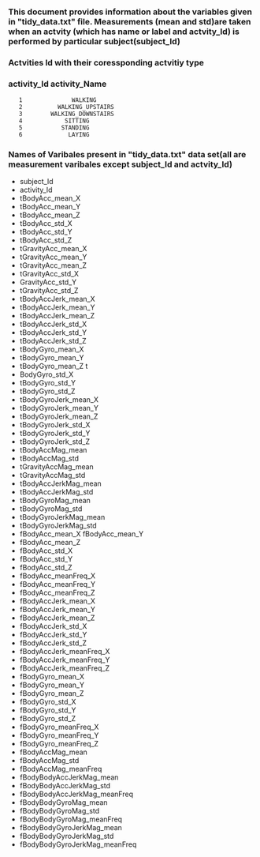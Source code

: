### This document provides information about the variables given in "tidy_data.txt" file. Measurements (mean and std)are taken when an actvity (which has name or label and actvity_Id) is performed by particular subject(subject_Id)

### Actvities Id with their coressponding actvitiy type
### activity_Id      activity_Name
       1              WALKING
       2          WALKING_UPSTAIRS
       3        WALKING_DOWNSTAIRS
       4            SITTING
       5           STANDING
       6             LAYING

### Names of Varibales present in "tidy_data.txt" data set(all are measurement varibales except subject_Id and actvity_Id)
* subject_Id 
* activity_Id 
* tBodyAcc_mean_X 
* tBodyAcc_mean_Y
* tBodyAcc_mean_Z 
* tBodyAcc_std_X 
* tBodyAcc_std_Y 
* tBodyAcc_std_Z 
* tGravityAcc_mean_X 
* tGravityAcc_mean_Y 
* tGravityAcc_mean_Z 
* tGravityAcc_std_X 
* GravityAcc_std_Y 
* tGravityAcc_std_Z 
* tBodyAccJerk_mean_X 
* tBodyAccJerk_mean_Y 
* tBodyAccJerk_mean_Z 
* tBodyAccJerk_std_X 
* tBodyAccJerk_std_Y 
* tBodyAccJerk_std_Z 
* tBodyGyro_mean_X 
* tBodyGyro_mean_Y 
* tBodyGyro_mean_Z t
* BodyGyro_std_X 
* tBodyGyro_std_Y 
* tBodyGyro_std_Z 
* tBodyGyroJerk_mean_X 
* tBodyGyroJerk_mean_Y 
* tBodyGyroJerk_mean_Z 
* tBodyGyroJerk_std_X 
* tBodyGyroJerk_std_Y 
* tBodyGyroJerk_std_Z 
* tBodyAccMag_mean 
* tBodyAccMag_std 
* tGravityAccMag_mean 
* tGravityAccMag_std 
* tBodyAccJerkMag_mean 
* tBodyAccJerkMag_std 
* tBodyGyroMag_mean 
* tBodyGyroMag_std 
* tBodyGyroJerkMag_mean 
* tBodyGyroJerkMag_std 
* fBodyAcc_mean_X fBodyAcc_mean_Y 
* fBodyAcc_mean_Z 
* fBodyAcc_std_X 
* fBodyAcc_std_Y 
* fBodyAcc_std_Z 
* fBodyAcc_meanFreq_X 
* fBodyAcc_meanFreq_Y 
* fBodyAcc_meanFreq_Z 
* fBodyAccJerk_mean_X 
* fBodyAccJerk_mean_Y 
* fBodyAccJerk_mean_Z 
* fBodyAccJerk_std_X 
* fBodyAccJerk_std_Y 
* fBodyAccJerk_std_Z 
* fBodyAccJerk_meanFreq_X 
* fBodyAccJerk_meanFreq_Y 
* fBodyAccJerk_meanFreq_Z 
* fBodyGyro_mean_X 
* fBodyGyro_mean_Y 
* fBodyGyro_mean_Z 
* fBodyGyro_std_X 
* fBodyGyro_std_Y 
* fBodyGyro_std_Z 
* fBodyGyro_meanFreq_X 
* fBodyGyro_meanFreq_Y 
* fBodyGyro_meanFreq_Z 
* fBodyAccMag_mean 
* fBodyAccMag_std 
* fBodyAccMag_meanFreq 
* fBodyBodyAccJerkMag_mean 
* fBodyBodyAccJerkMag_std 
* fBodyBodyAccJerkMag_meanFreq 
* fBodyBodyGyroMag_mean 
* fBodyBodyGyroMag_std 
* fBodyBodyGyroMag_meanFreq 
* fBodyBodyGyroJerkMag_mean 
* fBodyBodyGyroJerkMag_std 
* fBodyBodyGyroJerkMag_meanFreq

